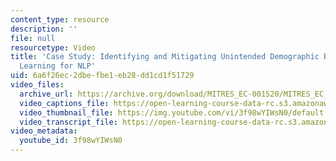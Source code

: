 ```yaml
---
content_type: resource
description: ''
file: null
resourcetype: Video
title: 'Case Study: Identifying and Mitigating Unintended Demographic Bias in Machine
  Learning for NLP'
uid: 6a6f26ec-2dbe-fbe1-eb28-dd1cd1f51729
video_files:
  archive_url: https://archive.org/download/MITRES_EC-001S20/MITRES_EC_001S20_video11_300k.mp4
  video_captions_file: https://open-learning-course-data-rc.s3.amazonaws.com/res-ec-001-exploring-fairness-in-machine-learning-for-international-development-spring-2020/b95147244da75985b6418732e5a6ab7c_3f98wYIWsN0.vtt
  video_thumbnail_file: https://img.youtube.com/vi/3f98wYIWsN0/default.jpg
  video_transcript_file: https://open-learning-course-data-rc.s3.amazonaws.com/res-ec-001-exploring-fairness-in-machine-learning-for-international-development-spring-2020/120f36a47043ba95594e59aac0df1874_3f98wYIWsN0.pdf
video_metadata:
  youtube_id: 3f98wYIWsN0
---
```

